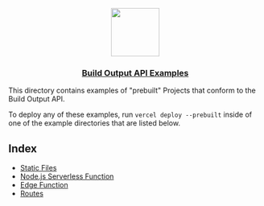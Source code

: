 <p align="center">
  <a href="https://vercel.com">
    <img src="https://assets.vercel.com/image/upload/v1588805858/repositories/vercel/logo.png" height="96">
    <h3 align="center">Build Output API Examples</h3>
  </a>
</p>

This directory contains examples of "prebuilt" Projects that conform to the Build Output API.

To deploy any of these examples, run `vercel deploy --prebuilt` inside of one of the example directories
that are listed below.

## Index

- [Static Files](./static-files)
- [Node.js Serverless Function](./serverless-function)
- [Edge Function](./edge-function)
- [Routes](./routes)